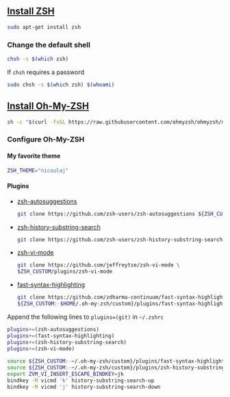 ## [Install ZSH](https://github.com/ohmyzsh/ohmyzsh/wiki/Installing-ZSH)

```sh
sudo apt-get install zsh
```

### Change the default shell

```sh
chsh -s $(which zsh)
```

If `chsh` requires a password

```sh
sudo chsh -s $(which zsh) $(whoami)
```

## [Install Oh-My-ZSH](https://github.com/ohmyzsh/ohmyzsh/wiki)

```sh
sh -c "$(curl -fsSL https://raw.githubusercontent.com/ohmyzsh/ohmyzsh/master/tools/install.sh)"
```

### Configure Oh-My-ZSH

#### My favorite theme

```sh
ZSH_THEME="nicoulaj"
```

#### Plugins

- [zsh-autosuggestions](https://github.com/zsh-users/zsh-autosuggestions/blob/master/INSTALL.md#oh-my-zsh)
    ```sh
    git clone https://github.com/zsh-users/zsh-autosuggestions ${ZSH_CUSTOM:-~/.oh-my-zsh/custom}/plugins/zsh-autosuggestions
    ```
- [zsh-history-substring-search](https://github.com/zsh-users/zsh-history-substring-search?tab=readme-ov-file)
    ```sh
    git clone https://github.com/zsh-users/zsh-history-substring-search ${ZSH_CUSTOM:-~/.oh-my-zsh/custom}/plugins/zsh-history-substring-search
- [zsh-vi-mode](https://github.com/jeffreytse/zsh-vi-mode?tab=readme-ov-file#as-an-oh-my-zsh-custom-plugin)
    ```sh
    git clone https://github.com/jeffreytse/zsh-vi-mode \
    $ZSH_CUSTOM/plugins/zsh-vi-mode
    ```
- [fast-syntax-highlighting](https://github.com/zdharma-continuum/fast-syntax-highlighting?tab=readme-ov-file#oh-my-zsh)
    ```sh
    git clone https://github.com/zdharma-continuum/fast-syntax-highlighting.git \
    ${ZSH_CUSTOM:-$HOME/.oh-my-zsh/custom}/plugins/fast-syntax-highlighting
    ```
    
Append the following lines to `plugins=(git)` in `~/.zshrc`

```sh
plugins+=(zsh-autosuggestions)
plugins+=(fast-syntax-highlighting)
plugins+=(zsh-history-substring-search)
plugins+=(zsh-vi-mode)
 
source ${ZSH_CUSTOM:-~/.oh-my-zsh/custom}/plugins/fast-syntax-highlighting/fast-syntax-highlighting.plugin.zsh
source ${ZSH_CUSTOM:-~/.oh-my-zsh/custom}/plugins/zsh-history-substring-search/zsh-history-substring-search.plugin.zsh
export ZVM_VI_INSERT_ESCAPE_BINDKEY=jk
bindkey -M vicmd 'k' history-substring-search-up
bindkey -M vicmd 'j' history-substring-search-down
```
    